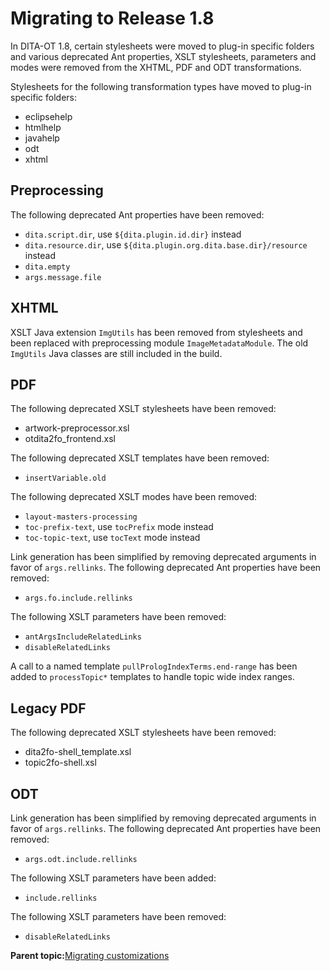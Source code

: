 # Migrating to Release 1.8

In DITA-OT 1.8, certain stylesheets were moved to plug-in specific folders and various deprecated Ant properties, XSLT stylesheets, parameters and modes were removed from the XHTML, PDF and ODT transformations.

Stylesheets for the following transformation types have moved to plug-in specific folders:

-   eclipsehelp
-   htmlhelp
-   javahelp
-   odt
-   xhtml

## Preprocessing

The following deprecated Ant properties have been removed:

-   `dita.script.dir`, use `${dita.plugin.id.dir}` instead
-   `dita.resource.dir`, use `${dita.plugin.org.dita.base.dir}/resource` instead
-   `dita.empty`
-   `args.message.file`

## XHTML

XSLT Java extension `ImgUtils` has been removed from stylesheets and been replaced with preprocessing module `ImageMetadataModule`. The old `ImgUtils` Java classes are still included in the build.

## PDF

The following deprecated XSLT stylesheets have been removed:

-   artwork-preprocessor.xsl
-   otdita2fo\_frontend.xsl

The following deprecated XSLT templates have been removed:

-   `insertVariable.old`

The following deprecated XSLT modes have been removed:

-   `layout-masters-processing`
-   `toc-prefix-text`, use `tocPrefix` mode instead
-   `toc-topic-text`, use `tocText` mode instead

Link generation has been simplified by removing deprecated arguments in favor of `args.rellinks`. The following deprecated Ant properties have been removed:

-   `args.fo.include.rellinks`

The following XSLT parameters have been removed:

-   `antArgsIncludeRelatedLinks`
-   `disableRelatedLinks`

A call to a named template `pullPrologIndexTerms.end-range` has been added to `processTopic*` templates to handle topic wide index ranges.

## Legacy PDF

The following deprecated XSLT stylesheets have been removed:

-   dita2fo-shell\_template.xsl
-   topic2fo-shell.xsl

## ODT

Link generation has been simplified by removing deprecated arguments in favor of `args.rellinks`. The following deprecated Ant properties have been removed:

-   `args.odt.include.rellinks`

The following XSLT parameters have been added:

-   `include.rellinks`

The following XSLT parameters have been removed:

-   `disableRelatedLinks`

**Parent topic:**[Migrating customizations](../dev_ref/migration.md)

